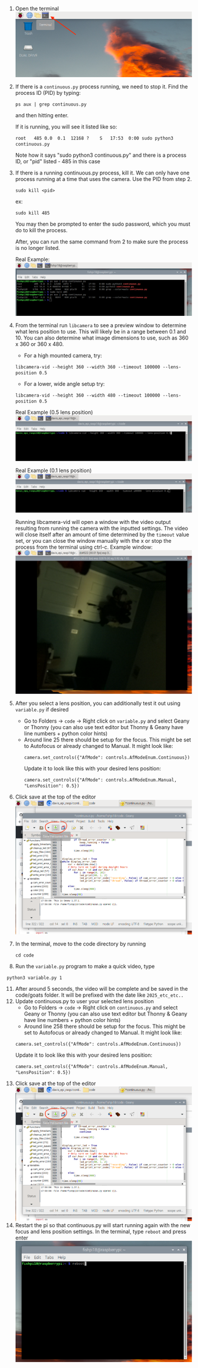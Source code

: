 1. Open the terminal
   <img src="screenshots/terminal.png">
2. If there is a `continuous.py` process running, we need to stop it. Find the process ID (PID) by typing:
   ```
   ps aux | grep continuous.py
   ```
   and then hitting enter.
   
   If it is running, you will see it listed like so:
   ```
   root   485 0.0  0.1  12168 ?    S   17:53  0:00 sudo python3 continuous.py 
   ```
   Note how it says "sudo python3 continuous.py" and there is a process ID, or "pid" listed - 485 in this case
4. If there is a running continuous.py process, kill it. We can only have one process running at a time that uses the camera. Use the PID from step 2. 
   ```
   sudo kill <pid>
   ```
   ex:
   ```
   sudo kill 485
   ```
   You may then be prompted to enter the sudo password, which you must do to kill the process.

   After, you can run the same command from 2 to make sure the process is no longer listed.

   Real Example:
   <img src="screenshots/stop_process.png">
   
5. From the terminal run `libcamera` to see a preview window to determine what lens position to use. This will likely be in a range between 0.1 and 10. You can also determine what image dimensions to use, such as 360 x 360 or 360 x 480.
   - For a high mounted camera, try:
   ```
   libcamera-vid --height 360 --width 360 --timeout 100000 --lens-position 0.5
   ```
   
   - For a lower, wide angle setup try:
   ```
   libcamera-vid --height 360 --width 480 --timeout 100000 --lens-position 0.5
   ```

   Real Example (0.5 lens position)
   <img src="screenshots/libcamera_05.png">

   Real Example (0.1 lens position)
   <img src="screenshots/libcamera_01.png">

   Running libcamera-vid will open a window with the video output resulting from running the camera with the inputted settings. The video will close itself after an amount of time determined by the `timeout` value set, or you can close the window manually with the x or stop the process from the terminal using ctrl-c.
   Example window:
   <img src="screenshots/libcamera_05_window.png">
   
7. After you select a lens position, you can additionally test it out using `variable.py` if desired
   - Go to Folders -> `code` -> Right click on `variable.py` and select Geany or Thonny (you can also use text editor but Thonny & Geany have line numbers + python color hints)
   - Around line 25 there should be setup for the focus. This might be set to Autofocus or already changed to Manual. It might look like:
     ```
     camera.set_controls({"AfMode": controls.AfModeEnum.Continuous})
     ```
     Update it to look like this with your desired lens position:
     ```
     camera.set_controls({"AfMode": controls.AfModeEnum.Manual, "LensPosition": 0.5})
     ```
8. Click save at the top of the editor
   <img src="screenshots/geany_save.png">
9. In the terminal, move to the code directory by running
   ```
   cd code
   ```
10. Run the `variable.py` program to make a quick video, type
   ```
   python3 variable.py 1
   ```
11. After around 5 seconds, the video will be complete and be saved in the code/goats folder. It will be prefixed with the date like `2025_etc_etc..`
12. Update continuous.py to user your selected lens position
    - Go to Folders -> `code` -> Right click on `continuous.py` and select Geany or Thonny (you can also use text editor but Thonny & Geany have line numbers + python color hints)
    - Around line 258 there should be setup for the focus. This might be set to Autofocus or already changed to Manual. It might look like:
     ```
     camera.set_controls({"AfMode": controls.AfModeEnum.Continuous})
     ```
     Update it to look like this with your desired lens position:
     ```
     camera.set_controls({"AfMode": controls.AfModeEnum.Manual, "LensPosition": 0.5})
     ```
13. Click save at the top of the editor
    <img src="screenshots/geany_save.png">
14. Restart the pi so that continuous.py will start running again with the new focus and lens position settings. In the terminal, type `reboot` and press enter
    <img src="screenshots/reboot.png">

